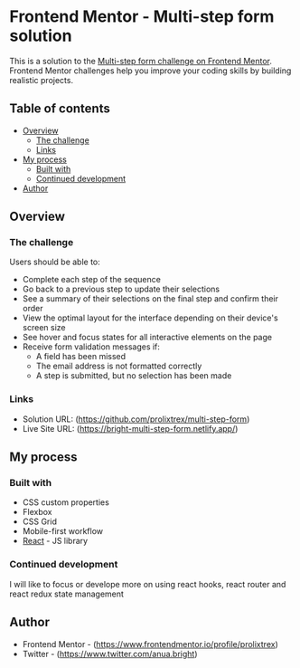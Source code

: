 # Frontend Mentor - Multi-step form solution

This is a solution to the
[Multi-step form challenge on Frontend Mentor](https://www.frontendmentor.io/challenges/multistep-form-YVAnSdqQBJ).
Frontend Mentor challenges help you improve your coding skills by building
realistic projects.

## Table of contents

-   [Overview](#overview)
    -   [The challenge](#the-challenge)
    -   [Links](#links)
-   [My process](#my-process)
    -   [Built with](#built-with)
    -   [Continued development](#continued-development)
-   [Author](#author)

## Overview

### The challenge

Users should be able to:

-   Complete each step of the sequence
-   Go back to a previous step to update their selections
-   See a summary of their selections on the final step and confirm their order
-   View the optimal layout for the interface depending on their device's screen
    size
-   See hover and focus states for all interactive elements on the page
-   Receive form validation messages if:
    -   A field has been missed
    -   The email address is not formatted correctly
    -   A step is submitted, but no selection has been made

### Links

-   Solution URL: (https://github.com/prolixtrex/multi-step-form)
-   Live Site URL: (https://bright-multi-step-form.netlify.app/)

## My process

### Built with

-   CSS custom properties
-   Flexbox
-   CSS Grid
-   Mobile-first workflow
-   [React](https://reactjs.org/) - JS library

### Continued development

I will like to focus or develope more on using react hooks, react router and
react redux state management

## Author

-   Frontend Mentor - (https://www.frontendmentor.io/profile/prolixtrex)
-   Twitter - (https://www.twitter.com/anua.bright)
